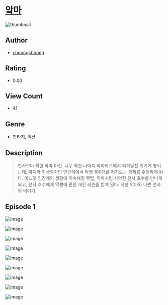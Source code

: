 # [앜마](https://comic.naver.com/challenge/list?titleId=811064)
![thumbnail](https://image-comic.pstatic.net/user_contents_data/challenge_comic/2023/05/25/163690/upload_7221349796617007926_480x623.jpeg)

## Author
- [choongchoong](https://comic.naver.com/artistTitle?id=163690)

## Rating
- 0.00

## View Count
- 41

## Genre
- 판타지, 액션

## Description
> 천사보다 착한 악마 마진. 너무 착한 나머지 악마학교에서 퇴학당할 위기에 놓이는데, 마지막 회생절차인 인간계에서 악행 100개를 저지르는 과제를 수행하게 된다. 어느덧 인간계의 생활에 익숙해질 무렵, 악마처럼 사악한 천사 호수를 만나게 되고, 천사 호수에게 악행에 관한 개인 레슨을 받게 된다. 착한 악마와 나쁜 천사의 이야기.


## Episode 1
![image](https://image-comic.pstatic.net/user_contents_data/challenge_comic/2023/05/25/163690/upload_4135204066263644209.jpeg)

![image](https://image-comic.pstatic.net/user_contents_data/challenge_comic/2023/05/25/163690/upload_7378639161302333240.jpeg)

![image](https://image-comic.pstatic.net/user_contents_data/challenge_comic/2023/05/25/163690/upload_7148167226059732785.jpeg)

![image](https://image-comic.pstatic.net/user_contents_data/challenge_comic/2023/05/25/163690/upload_7161116178912786225.jpeg)

![image](https://image-comic.pstatic.net/user_contents_data/challenge_comic/2023/05/25/163690/upload_7149807681114748261.jpeg)

![image](https://image-comic.pstatic.net/user_contents_data/challenge_comic/2023/05/25/163690/upload_4063433675983905079.jpeg)

![image](https://image-comic.pstatic.net/user_contents_data/challenge_comic/2023/05/25/163690/upload_3702866197828941623.jpeg)

![image](https://image-comic.pstatic.net/user_contents_data/challenge_comic/2023/05/25/163690/upload_7148963461557597749.jpeg)

![image](https://image-comic.pstatic.net/user_contents_data/challenge_comic/2023/05/25/163690/upload_3833745693314726195.jpeg)

